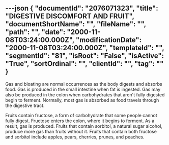 ---json
{
  "documentId": "2076071323",
  "title": "DIGESTIVE DISCOMFORT AND FRUIT",
  "documentShortName": "",
  "fileName": "",
  "path": "",
  "date": "2000-11-08T03:24:00.000Z",
  "modificationDate": "2000-11-08T03:24:00.000Z",
  "templateId": "",
  "segmentId": "81",
  "isRoot": "False",
  "isActive": "True",
  "sortOrdinal": "",
  "clientId": "",
  "tag": ""
}
---

Gas and bloating are normal occurrences as the body digests and absorbs food. Gas is produced in the small intestine when fat is ingested. Gas may also be produced in the colon when carbohydrates that aren't fully digested begin to ferment. Normally, most gas is absorbed as food travels through the digestive tract. 

Fruits contain fructose, a form of carbohydrate that some people cannot fully digest. Fructose enters the colon, where it begins to ferment. As a result, gas is produced. Fruits that contain sorbitol, a natural sugar alcohol, produce more gas than fruits without it. Fruits that contain both fructose and sorbitol include apples, pears, 
cherries, prunes, and peaches.
